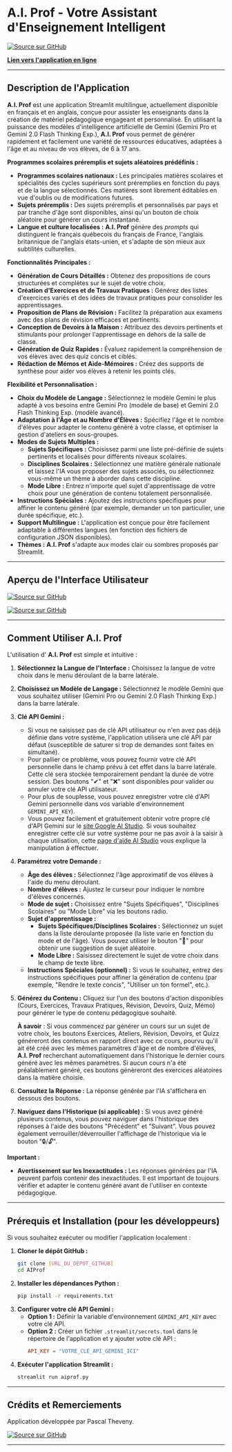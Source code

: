 # A.I. Prof - Votre Assistant d'Enseignement Intelligent

[![Source sur GitHub](pics/aiprof01.png)](https://aiprof-pasthev.streamlit.app/)

**[Lien vers l'application en ligne](https://aiprof-pasthev.streamlit.app/)**

---

## Description de l'Application

**A.I. Prof** est une application Streamlit multilingue, actuellement disponible en français et en anglais, conçue pour assister les enseignants dans la création de matériel pédagogique engageant et personnalisé.  En utilisant la puissance des modèles d'intelligence artificielle de Gemini (Gemini Pro et Gemini 2.0 Flash Thinking Exp.),  **A.I. Prof** vous permet de générer rapidement et facilement une variété de ressources éducatives, adaptées à l'âge et au niveau de vos élèves, de 6 à 17 ans.

**Programmes scolaires préremplis et sujets aléatoires prédéfinis :**

*   **Programmes scolaires nationaux :** Les principales matières scolaires et spécialités des cycles supérieurs sont préremplies en fonction du pays et de la langue sélectionnés. Ces matières sont librement éditables en vue d'oublis ou de modifications futures.
*   **Sujets préremplis :** Des sujets préremplis et personnalisés par pays et par tranche d'âge sont disponibles, ainsi qu'un bouton de choix aléatoire pour générer un cours instantané.
*   **Langue et culture localisées :**  **A.I. Prof** génère des *prompts* qui distinguent le français québecois du français de France, l'anglais britannique de l'anglais états-unien, et s'adapte de son mieux aux subtilités culturelles.

**Fonctionnalités Principales :**

*   **Génération de Cours Détaillés :** Obtenez des propositions de cours structurées et complètes sur le sujet de votre choix.
*   **Création d'Exercices et de Travaux Pratiques :**  Générez des listes d'exercices variés et des idées de travaux pratiques pour consolider les apprentissages.
*   **Proposition de Plans de Révision :** Facilitez la préparation aux examens avec des plans de révision efficaces et pertinents.
*   **Conception de Devoirs à la Maison :**  Attribuez des devoirs pertinents et stimulants pour prolonger l'apprentissage en dehors de la salle de classe.
*   **Génération de Quiz Rapides :** Évaluez rapidement la compréhension de vos élèves avec des quiz concis et ciblés.
*   **Rédaction de Mémos et Aide-Mémoires :**  Créez des supports de synthèse pour aider vos élèves à retenir les points clés.

**Flexibilité et Personnalisation :**

*   **Choix du Modèle de Langage :** Sélectionnez le modèle Gemini le plus adapté à vos besoins entre Gemini Pro (modèle de base) et Gemini 2.0 Flash Thinking Exp. (modèle avancé).
*   **Adaptation à l'Âge et au Nombre d'Élèves :**  Spécifiez l'âge et le nombre d'élèves pour adapter le contenu généré à votre classe, et optimiser la gestion d'ateliers en sous-groupes.
*   **Modes de Sujets Multiples :**
    *   **Sujets Spécifiques :** Choisissez parmi une liste pré-définie de sujets pertinents et localisés pour différents niveaux scolaires.
    *   **Disciplines Scolaires :** Sélectionnez une matière générale nationale et laissez l'IA vous proposer des sujets associés, ou sélectionnez vous-même un thème à aborder dans cette discipline.
    *   **Mode Libre :**  Entrez n'importe quel sujet d'apprentissage de votre choix pour une génération de contenu totalement personnalisée.
*   **Instructions Spéciales :**  Ajoutez des instructions spécifiques pour affiner le contenu généré (par exemple, demander un ton particulier, une durée spécifique, etc.).
*   **Support Multilingue :** L'application est conçue pour être facilement adaptable à différentes langues (en fonction des fichiers de configuration JSON disponibles).
*   **Thèmes :**  **A.I. Prof** s'adapte aux modes clair ou sombres proposés par Streamlit.

---

## Aperçu de l'Interface Utilisateur


[![Source sur GitHub](screenshots/aiprof_screenshot_01.jpg)](https://aiprof-pasthev.streamlit.app/)

[![Source sur GitHub](screenshots/aiprof_screenshot_02.jpg)](https://aiprof-pasthev.streamlit.app/)


---

## Comment Utiliser A.I. Prof

L'utilisation d' **A.I. Prof** est simple et intuitive :

1.  **Sélectionnez la Langue de l'Interface :**  Choisissez la langue de votre choix dans le menu déroulant de la barre latérale.
2.  **Choisissez un Modèle de Langage :**  Sélectionnez le modèle Gemini que vous souhaitez utiliser (Gemini Pro ou Gemini 2.0 Flash Thinking Exp.) dans la barre latérale.
3.  **Clé API Gemini :**
    *   Si vous ne saisissez pas de clé API utilisateur ou n'en avez pas déjà définie dans votre système, l'application utilisera une clé API par défaut (susceptible de saturer si trop de demandes sont faites en simultané).
    *   Pour pallier ce problème, vous pouvez fournir votre clé API personnelle dans le champ prévu à cet effet dans la barre latérale. Cette clé sera stockée temporairement pendant la durée de votre session. Des boutons "✔" et "❌" sont disponibles pour valider ou annuler votre clé API utilisateur.
    *   Pour plus de souplesse, vous pouvez enregistrer votre clé d'API Gemini personnelle dans vos variable d'environnement `GEMINI_API_KEY`).
    *   Vous pouvez facilement et gratuitement obtenir votre propre clé d'API Gemini sur le [site Google AI Studio](https://aistudio.google.com/app/apikey). Si vous souhaitez enregistrer cette clé sur votre système pour ne pas avoir à la saisir à chaque utilisation, cette [page d'aide AI Studio](https://ai.google.dev/gemini-api/docs/api-key) vous explique la manipulation à effectuer.
4.  **Paramétrez votre Demande :**
    *   **Âge des élèves :**  Sélectionnez l'âge approximatif de vos élèves à l'aide du menu déroulant.
    *   **Nombre d'élèves :** Ajustez le curseur pour indiquer le nombre d'élèves concernés.
    *   **Mode de sujet :** Choisissez entre "Sujets Spécifiques", "Disciplines Scolaires" ou "Mode Libre" via les boutons radio.
    *   **Sujet d'apprentissage :**
        *   **Sujets Spécifiques/Disciplines Scolaires :** Sélectionnez un sujet dans la liste déroulante proposée (la liste varie en fonction du mode et de l'âge). Vous pouvez utiliser le bouton "🎲" pour obtenir une suggestion de sujet aléatoire.
        *   **Mode Libre :** Saisissez directement le sujet de votre choix dans le champ de texte libre.
    *   **Instructions Spéciales (optionnel) :** Si vous le souhaitez, entrez des instructions spécifiques pour affiner la génération de contenu (par exemple, "Rendre le texte concis", "Utiliser un ton formel", etc.).
5.  **Générez du Contenu :** Cliquez sur l'un des boutons d'action disponibles (Cours, Exercices, Travaux Pratiques, Révision, Devoirs, Quiz, Mémo) pour générer le type de contenu pédagogique souhaité. 
    
	**À savoir** : Si vous commencez par générer un cours sur un sujet de votre choix, les boutons Exercices, Ateliers, Révision, Devoirs, et Quizz généreront des contenus en rapport direct avec ce cours, pourvu qu'il ait été créé avec les mêmes paramètres d'âge et de nombre d'élèves, **A.I. Prof** recherchant automatiquement dans l'historique le dernier cours généré avec les mêmes paramètres. Si aucun cours n'a été préalablement généré, ces boutons génèreront des exercices aléatoires dans la matière choisie.
6.  **Consultez la Réponse :**  La réponse générée par l'IA s'affichera en dessous des boutons.
7.  **Naviguez dans l'Historique (si applicable) :** Si vous avez généré plusieurs contenus, vous pouvez naviguer dans l'historique des réponses à l'aide des boutons "Précédent" et "Suivant". Vous pouvez également verrouiller/déverrouiller l'affichage de l'historique via le bouton "🔒/🔓".

**Important :**

*   **Avertissement sur les Inexactitudes :**  Les réponses générées par l'IA peuvent parfois contenir des inexactitudes. Il est important de toujours vérifier et adapter le contenu généré avant de l'utiliser en contexte pédagogique.

---

## Prérequis et Installation (pour les développeurs)

Si vous souhaitez exécuter ou modifier l'application localement :

1.  **Cloner le dépôt GitHub :**
    ```bash
    git clone [URL_DU_DEPOT_GITHUB]
    cd AIProf
    ```
2.  **Installer les dépendances Python :**
    ```bash
    pip install -r requirements.txt
    ```
3.  **Configurer votre clé API Gemini :**
    *   **Option 1 :** Définir la variable d'environnement `GEMINI_API_KEY` avec votre clé API.
    *   **Option 2 :** Créer un fichier `.streamlit/secrets.toml` dans le répertoire de l'application et y ajouter votre clé API :
        ```toml
        API_KEY = "VOTRE_CLE_API_GEMINI_ICI"
        ```
4.  **Exécuter l'application Streamlit :**
    ```bash
    streamlit run aiprof.py
    ```

---

## Crédits et Remerciements

Application développée par Pascal Theveny.

[![Source sur GitHub](pics/aiprof02.png)](https://github.com/pasthev/AIProf)

---

